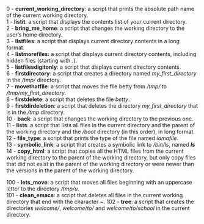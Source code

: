 0 - **current_working_directory**: a script that prints the absolute path name of the current working directory.  
1 - **listit**: a script that displays the contents list of your current directory.  
2 - **bring_me_home**: a script that  changes the working directory to the user’s home directory.  
3 - **listfiles**: a script that displays current directory contents in a long format.  
4 - **listmorefiles**: a script that displays current directory contents, including hidden files (starting with .).  
5 - **listfilesdigitonly**: a script that displays current directory contents.   
6 - **firstdirectory**: a script that creates a directory named *my_first_directory* in the */tmp/* directory.   
7 - **movethatfile**: a script that moves the file betty from */tmp/* to */tmp/my_first_directory*.   
8 - **firstdelete**: a script that deletes the file *betty*.  
9 - **firstdirdeletion**: a script that deletes the directory *my_first_directory* that is in the */tmp* directory.   
10 - **back**: a script that changes the working directory to the previous one.  
11 - **lists**: a script that lists all files in the current directory and the parent of the working directory and the */boot* directory (in this order), in long format.  
12 - **file_type**:  a script that prints the type of the file named *iamafile*.  
13 - **symbolic_link**: a script that creates a symbolic link to */bin/ls*, named *__ls__*  
14 - **copy_html**: a script that copies all the HTML files from the current working directory to the parent of the working directory, but only copy files that did not exist in the parent of the working directory or were newer than the versions in the parent of the working directory.  
  
100 - **lets_move**: a script that moves all files beginning with an uppercase letter to the directory */tmp/u*.  
101 - **clean_emacs**: a script that deletes all files in the current working directory that end with the character *~*. 
102 - **tree**: a script that creates the directories *welcome/*, *welcome/to/* and *welcome/to/school* in the current directory.  
